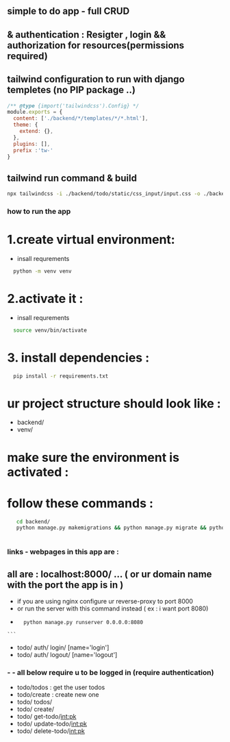 ## simple to do app - full CRUD

##  & authentication : Resigter , login && authorization for resources(permissions required)


## tailwind configuration to run with django templetes (no PIP package ..)
``` javascript 
/** @type {import('tailwindcss').Config} */
module.exports = {
  content: ['./backend/*/templates/*/*.html'],
  theme: {
    extend: {},
  },
  plugins: [],
  prefix :'tw-'
}

``` 
## tailwind run command & build 

``` bash 
npx tailwindcss -i ./backend/todo/static/css_input/input.css -o ./backend/todo/static/css/output.css  --watch

``` 
### how to run the app 

# 1.create virtual environment: 
 - insall requrements 
```bash 
  python -m venv venv
```

# 2.activate it : 
 - insall requrements 
```bash 
  source venv/bin/activate
```

# 3. install dependencies : 
```bash 
  pip install -r requirements.txt
``` 
# ur project structure should look like : 
  - backend/
  - venv/

# make sure the environment is activated  : 


# follow these commands : 

```bash 
   cd backend/
   python manage.py makemigrations && python manage.py migrate && python manage.py runserver
   
```


### links - webpages in this app are : 

## all are : localhost:8000/ ... ( or ur domain name with the port the app is in )
  - if you are using nginx configure ur reverse-proxy to port 8000 
  - or run the server with this command instead ( ex : i want port 8080)
  -  ``` bash 
       python manage.py runserver 0.0.0.0:8080
    ``` 

 - todo/ auth/ login/ [name='login']
 - todo/ auth/ logout/ [name='logout']

###  - - all below require u to be logged in (require authentication)
 - todo/todos : get the user todos
 - todo/create : create new one 
 - todo/ todos/ 
 - todo/ create/ 
 - todo/ get-todo/<int:pk> 
 - todo/ update-todo/<int:pk> 
 - todo/ delete-todo/<int:pk> 

